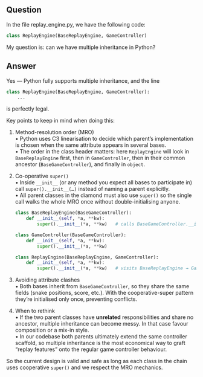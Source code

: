 ## Question

In the file replay_engine.py, we have the following code:
```python
class ReplayEngine(BaseReplayEngine, GameController)  
```

My question is: can we have multiple inheritance in Python?


## Answer


Yes — Python fully supports multiple inheritance, and the line

```python
class ReplayEngine(BaseReplayEngine, GameController):
    ...
```

is perfectly legal.

Key points to keep in mind when doing this:

1. Method-resolution order (MRO)  
   • Python uses C3 linearisation to decide which parent’s implementation is chosen when the same attribute appears in several bases.  
   • The order in the class header matters: here `ReplayEngine` will look in `BaseReplayEngine` first, then in `GameController`, then in their common ancestor (`BaseGameController`), and finally in `object`.

2. Co-operative `super()`  
   • Inside `__init__` (or any method you expect all bases to participate in) call `super().__init__(…)` instead of naming a parent explicitly.  
   • All parent classes in the diamond must also use `super()` so the single call walks the whole MRO once without double-initialising anyone.

   ```python
   class BaseReplayEngine(BaseGameController):
       def __init__(self, *a, **kw):
           super().__init__(*a, **kw)   # calls BaseGameController.__init__

   class GameController(BaseGameController):
       def __init__(self, *a, **kw):
           super().__init__(*a, **kw)

   class ReplayEngine(BaseReplayEngine, GameController):
       def __init__(self, *a, **kw):
           super().__init__(*a, **kw)   # visits BaseReplayEngine → GameController → BaseGameController
   ```

3. Avoiding attribute clashes  
   • Both bases inherit from `BaseGameController`, so they share the same fields (snake positions, score, etc.). With the cooperative-super pattern they’re initialised only once, preventing conflicts.

4. When to rethink  
   • If the two parent classes have **unrelated** responsibilities and share no ancestor, multiple inheritance can become messy. In that case favour composition or a mix-in style.  
   • In our codebase both parents ultimately extend the same controller scaffold, so multiple inheritance is the most economical way to graft “replay features” onto the regular game controller behaviour.

So the current design is valid and safe as long as each class in the chain uses cooperative `super()` and we respect the MRO mechanics.

